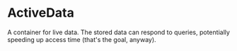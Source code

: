 # ActiveData
A container for live data. The stored data can respond to queries, potentially speeding up access time (that's the goal, anyway).
